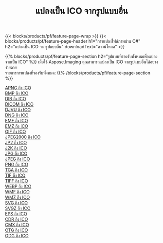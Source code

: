 ﻿---
title: แปลงเป็น ICO จากรูปแบบอื่น 
weight: 3920
url: /th/java/conversion/to/ico 
lang: th
langdirlevel: 2
locales: zh-hans,ja,it,ru,de,es,fr,nl,id,lt,pl,pt,vi,tr,ko,zh-hant,ar,hi,th,sv,cs,uk,he
description: เมื่อใช้ Aspose.Imaging คุณสามารถแปลงเป็น ICO จากรูปแบบอื่นได้อย่างง่ายดาย
---

{{< blocks/products/pf/feature-page-wrap >}}
{{< blocks/products/pf/feature-page-header h1="การแปลงไฟล์ภาพผ่าน C#" h2="แปลงเป็น ICO จากรูปแบบอื่น" downloadText="ดาวน์โหลด" >}}


{{% blocks/products/pf/feature-page-section  h2="รูปแบบที่รองรับทั้งหมดเพื่อแปลงจากเป็น ICO" %}}
เมื่อใช้ Aspose.Imaging คุณสามารถแปลงเป็น ICO จากรูปแบบอื่นได้อย่างง่ายดาย
<br/>
รายการการแปลงที่รองรับทั้งหมด:
{{% /blocks/products/pf/feature-page-section %}}
<div class="container-fluid productfamilypage bg-gray">
    <div class="convertypes bg-gray agp-content section">
        <div class="container">
		<div class="row other-converters">
		    <div class='col-md-2 other-converter remove-lp remove-rp'><a href="/imaging/th/java/conversion/apng-to-ico" >APNG ถึง ICO</a></div>
<div class='col-md-2 other-converter remove-lp remove-rp'><a href="/imaging/th/java/conversion/bmp-to-ico" >BMP ถึง ICO</a></div>
<div class='col-md-2 other-converter remove-lp remove-rp'><a href="/imaging/th/java/conversion/dib-to-ico" >DIB ถึง ICO</a></div>
<div class='col-md-2 other-converter remove-lp remove-rp'><a href="/imaging/th/java/conversion/dicom-to-ico" >DICOM ถึง ICO</a></div>
<div class='col-md-2 other-converter remove-lp remove-rp'><a href="/imaging/th/java/conversion/djvu-to-ico" >DJVU ถึง ICO</a></div>
<div class='col-md-2 other-converter remove-lp remove-rp'><a href="/imaging/th/java/conversion/dng-to-ico" >DNG ถึง ICO</a></div>
<div class='col-md-2 other-converter remove-lp remove-rp'><a href="/imaging/th/java/conversion/emf-to-ico" >EMF ถึง ICO</a></div>
<div class='col-md-2 other-converter remove-lp remove-rp'><a href="/imaging/th/java/conversion/emz-to-ico" >EMZ ถึง ICO</a></div>
<div class='col-md-2 other-converter remove-lp remove-rp'><a href="/imaging/th/java/conversion/gif-to-ico" >GIF ถึง ICO</a></div>
<div class='col-md-2 other-converter remove-lp remove-rp'><a href="/imaging/th/java/conversion/jpeg2000-to-ico" >JPEG2000 ถึง ICO</a></div>
<div class='col-md-2 other-converter remove-lp remove-rp'><a href="/imaging/th/java/conversion/jp2-to-ico" >JP2 ถึง ICO</a></div>
<div class='col-md-2 other-converter remove-lp remove-rp'><a href="/imaging/th/java/conversion/j2k-to-ico" >J2K ถึง ICO</a></div>
<div class='col-md-2 other-converter remove-lp remove-rp'><a href="/imaging/th/java/conversion/jpg-to-ico" >JPG ถึง ICO</a></div>
<div class='col-md-2 other-converter remove-lp remove-rp'><a href="/imaging/th/java/conversion/jpeg-to-ico" >JPEG ถึง ICO</a></div>
<div class='col-md-2 other-converter remove-lp remove-rp'><a href="/imaging/th/java/conversion/png-to-ico" >PNG ถึง ICO</a></div>
<div class='col-md-2 other-converter remove-lp remove-rp'><a href="/imaging/th/java/conversion/tga-to-ico" >TGA ถึง ICO</a></div>
<div class='col-md-2 other-converter remove-lp remove-rp'><a href="/imaging/th/java/conversion/tif-to-ico" >TIF ถึง ICO</a></div>
<div class='col-md-2 other-converter remove-lp remove-rp'><a href="/imaging/th/java/conversion/tiff-to-ico" >TIFF ถึง ICO</a></div>
<div class='col-md-2 other-converter remove-lp remove-rp'><a href="/imaging/th/java/conversion/webp-to-ico" >WEBP ถึง ICO</a></div>
<div class='col-md-2 other-converter remove-lp remove-rp'><a href="/imaging/th/java/conversion/wmf-to-ico" >WMF ถึง ICO</a></div>
<div class='col-md-2 other-converter remove-lp remove-rp'><a href="/imaging/th/java/conversion/wmz-to-ico" >WMZ ถึง ICO</a></div>
<div class='col-md-2 other-converter remove-lp remove-rp'><a href="/imaging/th/java/conversion/svg-to-ico" >SVG ถึง ICO</a></div>
<div class='col-md-2 other-converter remove-lp remove-rp'><a href="/imaging/th/java/conversion/svgz-to-ico" >SVGZ ถึง ICO</a></div>
<div class='col-md-2 other-converter remove-lp remove-rp'><a href="/imaging/th/java/conversion/eps-to-ico" >EPS ถึง ICO</a></div>
<div class='col-md-2 other-converter remove-lp remove-rp'><a href="/imaging/th/java/conversion/cdr-to-ico" >CDR ถึง ICO</a></div>
<div class='col-md-2 other-converter remove-lp remove-rp'><a href="/imaging/th/java/conversion/cmx-to-ico" >CMX ถึง ICO</a></div>
<div class='col-md-2 other-converter remove-lp remove-rp'><a href="/imaging/th/java/conversion/otg-to-ico" >OTG ถึง ICO</a></div>
<div class='col-md-2 other-converter remove-lp remove-rp'><a href="/imaging/th/java/conversion/odg-to-ico" >ODG ถึง ICO</a></div>
                </div>
        </div>
    </div>
</div>
<br/>

